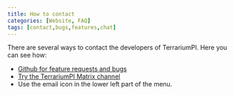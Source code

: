 ```yaml
---
title: How to contact
categories: [Website, FAQ]
tags: [contact,bugs,features,chat]
---
```

There are several ways to contact the developers of TerrariumPI. Here you can see how:

- <a href="https://github.com/theyosh/TerrariumPI" target="_blank" rel="noopener" title="Github for feature requests and bugs">Github for feature requests and bugs</a>
- <a href="#" id="matrix_link" class="external" target="_blank" rel="noopener" title="Try the TerrariumPI Matrix channel">Try the TerrariumPI Matrix channel</a>
- Use the email icon in the lower left part of the menu.

<script>
  jQuery(function() {
    jQuery('#matrix_link').attr('href', 'https://matrix.to/#/#terrariumpi:theyosh.nl');
  });
</script>
